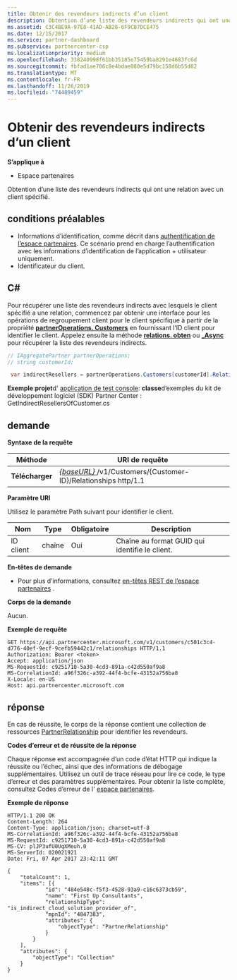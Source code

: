 ```yaml
---
title: Obtenir des revendeurs indirects d’un client
description: Obtention d’une liste des revendeurs indirects qui ont une relation avec un client spécifié.
ms.assetid: C3C4BE9A-97E8-41AD-AB28-6F9CB7DCE475
ms.date: 12/15/2017
ms.service: partner-dashboard
ms.subservice: partnercenter-csp
ms.localizationpriority: medium
ms.openlocfilehash: 338240998f61bb35185e75459ba8291e4683fc6d
ms.sourcegitcommit: fbfad1ae706c8e4bdae080e5d79bc158d6b55d02
ms.translationtype: MT
ms.contentlocale: fr-FR
ms.lasthandoff: 11/26/2019
ms.locfileid: "74489459"
---
```

# <a name="get-indirect-resellers-of-a-customer"></a>Obtenir des revendeurs indirects d’un client

**S’applique à**

- Espace partenaires

Obtention d’une liste des revendeurs indirects qui ont une relation avec un client spécifié.

## <a name="span-idprerequisitesspan-idprerequisitesspan-idprerequisitesprerequisites"></a><span id="Prerequisites"/><span id="prerequisites"/><span id="PREREQUISITES"/>conditions préalables


- Informations d’identification, comme décrit dans [authentification de l’espace partenaires](partner-center-authentication.md). Ce scénario prend en charge l’authentification avec les informations d’identification de l’application + utilisateur uniquement.
- Identificateur du client.

## <a name="span-idc_span-idc_c"></a><span id="C_"/><span id="c_"/>C#


Pour récupérer une liste des revendeurs indirects avec lesquels le client spécifié a une relation, commencez par obtenir une interface pour les opérations de regroupement client pour le client spécifique à partir de la propriété [**partnerOperations. Customers**](https://docs.microsoft.com/dotnet/api/microsoft.store.partnercenter.ipartner.relationships) en fournissant l’ID client pour identifier le client. Appelez ensuite la méthode [**relations. obten**](https://docs.microsoft.com/dotnet/api/microsoft.store.partnercenter.relationships.icustomerrelationshipcollection.get) ou [ **\_Async**](https://docs.microsoft.com/dotnet/api/microsoft.store.partnercenter.relationships.icustomerrelationshipcollection.getasync) pour récupérer la liste des revendeurs indirects.

``` csharp
// IAggregatePartner partnerOperations;
// string customerId;

 var indirectResellers = partnerOperations.Customers[customerId].Relationships.Get();
```

**Exemple**:**projet**d' [application de test console](console-test-app.md): **classe**d’exemples du kit de développement logiciel (SDK) Partner Center : GetIndirectResellersOfCustomer.cs

## <a name="span-idrequestspan-idrequestspan-idrequestrequest"></a><span id="Request"/><span id="request"/><span id="REQUEST"/>demande


**Syntaxe de la requête**

| Méthode  | URI de requête                                                                                   |
|---------|-----------------------------------------------------------------------------------------------|
| **Télécharger** | [ *{baseURL}* ](partner-center-rest-urls.md)/v1/Customers/{Customer-ID}/Relationships http/1.1 |

 

**Paramètre URI**

Utilisez le paramètre Path suivant pour identifier le client.

| Nom        | Type   | Obligatoire | Description                                           |
|-------------|--------|----------|-------------------------------------------------------|
| ID client | chaîne | Oui      | Chaîne au format GUID qui identifie le client. |

 

**En-têtes de demande**

- Pour plus d’informations, consultez [en-têtes REST de l’espace partenaires](headers.md) .

**Corps de la demande**

Aucun.

**Exemple de requête**

```http
GET https://api.partnercenter.microsoft.com/v1/customers/c501c3c4-d776-40ef-9ecf-9cefb59442c1/relationships HTTP/1.1
Authorization: Bearer <token>
Accept: application/json
MS-RequestId: c9251710-5a30-4cd3-891a-c42d550af9a8
MS-CorrelationId: a96f326c-a392-44f4-bcfe-43152a756ba8
X-Locale: en-US
Host: api.partnercenter.microsoft.com
```

## <a name="span-idresponsespan-idresponsespan-idresponseresponse"></a><span id="Response"/><span id="response"/><span id="RESPONSE"/>réponse

En cas de réussite, le corps de la réponse contient une collection de ressources [PartnerRelationship](relationships-resources.md) pour identifier les revendeurs.

**Codes d’erreur et de réussite de la réponse**

Chaque réponse est accompagnée d’un code d’état HTTP qui indique la réussite ou l’échec, ainsi que des informations de débogage supplémentaires. Utilisez un outil de trace réseau pour lire ce code, le type d’erreur et des paramètres supplémentaires. Pour obtenir la liste complète, consultez Codes d’erreur de l' [espace partenaires](error-codes.md).

**Exemple de réponse**

```http
HTTP/1.1 200 OK
Content-Length: 264
Content-Type: application/json; charset=utf-8
MS-CorrelationId: a96f326c-a392-44f4-bcfe-43152a756ba8
MS-RequestId: c9251710-5a30-4cd3-891a-c42d550af9a8
MS-CV: plJP3ufU0UqXMeuh.0
MS-ServerId: 020021921
Date: Fri, 07 Apr 2017 23:42:11 GMT

{
    "totalCount": 1,
    "items": [{
            "id": "484e548c-f5f3-4528-93a9-c16c6373cb59",
            "name": "First Up Consultants",
            "relationshipType": "is_indirect_cloud_solution_provider_of",
            "mpnId": "4847383",
            "attributes": {
                "objectType": "PartnerRelationship"
            }
        }
    ],
    "attributes": {
        "objectType": "Collection"
    }
}
```